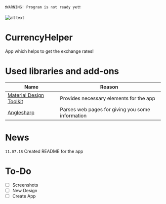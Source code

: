 `❗WARNING! Program is not ready yet❗`


![alt text](https://pp.userapi.com/c845321/v845321824/9b3eb/jSOOl8sx-Ls.jpg)

# CurrencyHelper
App which helps to get the exchange rates!

# Used libraries and add-ons

Name  | Reason
----------------|----------------------
[Material Design Toolkit](https://github.com/ButchersBoy/MaterialDesignInXamlToolkit)| Provides necessary elements for the app
[Anglesharp](https://github.com/AngleSharp) | Parses web pages for giving you some information

# News
`11.07.18` Created README for the app
# To-Do
- [ ] Screenshots
- [ ] New Design
- [ ] Create App
